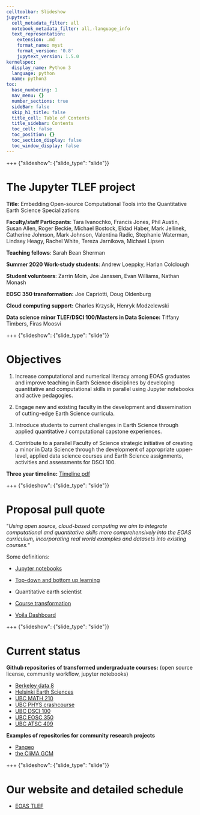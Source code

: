 ```yaml
---
celltoolbar: Slideshow
jupytext:
  cell_metadata_filter: all
  notebook_metadata_filter: all,-language_info
  text_representation:
    extension: .md
    format_name: myst
    format_version: '0.8'
    jupytext_version: 1.5.0
kernelspec:
  display_name: Python 3
  language: python
  name: python3
toc:
  base_numbering: 1
  nav_menu: {}
  number_sections: true
  sideBar: false
  skip_h1_title: false
  title_cell: Table of Contents
  title_sidebar: Contents
  toc_cell: false
  toc_position: {}
  toc_section_display: false
  toc_window_display: false
---
```


+++ {"slideshow": {"slide_type": "slide"}}

# The Jupyter TLEF project

**Title**:  Embedding Open-source Computational Tools into the Quantitative Earth Science Specializations

**Faculty/staff Particpants**: Tara Ivanochko, Francis Jones, Phil Austin,
Susan Allen,  Roger Beckie, Michael Bostock, Eldad Haber, Mark Jellinek, 
Catherine Johnson, Mark Johnson, Valentina Radic, Stephanie Waterman, Lindsey Heagy, Rachel White, Tereza Jarnikova, Michael Lipsen

**Teaching fellows**: Sarah Bean Sherman

**Summer 2020 Work-study students**: Andrew Loeppky, Harlan Colclough

**Student volunteers**: Zarrin Moin, Joe Janssen, Evan Williams, Nathan Monash

**EOSC 350 transformation:**  Joe Capriotti, Doug Oldenburg

**Cloud computing support:**  Charles Krzysik, Henryk Modzelewski

**Data science minor TLEF/DSCI 100/Masters in Data Science:**  Tiffany Timbers, Firas Moosvi

+++ {"slideshow": {"slide_type": "slide"}}

# Objectives

1) Increase computational and numerical literacy among EOAS graduates and improve teaching
in Earth Science disciplines by developing quantitative and computational skills in parallel
using Jupyter notebooks and active pedagogies.

2) Engage new and existing faculty in the development and dissemination of cutting-edge Earth
Science curricula.

3) Introduce students to current challenges in Earth Science through applied quantitative /
computational capstone experiences.

4) Contribute to a parallel Faculty of Science strategic initiative of creating a minor in Data
Science through the development of appropriate upper-level, applied data science courses
and Earth Science assignments, activities and assessments for DSCI 100.

**Three year timeline:** [Timeline pdf](https://phaustin.github.io/eoas-ubc.github.io/pdffiles/timeline_simple.pdf)

+++ {"slideshow": {"slide_type": "slide"}}

# Proposal pull quote

"*Using open source, cloud-based computing we aim to integrate computational and quantitative skills more comprehensively into the EOAS curriculum, incorporating real world examples and datasets into existing courses.*"

Some definitions:  


* [Jupyter notebooks](https://jupyterbook.org/intro.html)

* [Top-down and bottom up learning](https://en.wikipedia.org/wiki/Top-down_and_bottom-up_design)

* Quantitative earth scientist

* [Course transformation](https://github.com/UBC-DSCI/introduction-to-datascience)

* [Voila Dashboard](https://github.com/voila-dashboards/voila)

+++ {"slideshow": {"slide_type": "slide"}}

# Current status

**Github repositories of transformed undergraduate courses:**
(open source license, community workflow, jupyter notebooks)
- [Berkeley data 8](https://github.com/data-8/textbook)  
- [Helsinki Earth Sciences](https://github.com/introqg-2019)  
- [UBC MATH 210](https://github.com/ubc-math210/2019)  
- [UBC PHYS crashcourse](https://github.com/christopherwaltham/UBC_PHYS_Python-crash-course)  
- [UBC DSCI 100](https://github.com/UBC-DSCI/introduction-to-datascience)  
- [UBC EOSC 350](https://github.com/geoscixyz/gpgLabs)  
- [UBC ATSC 409](https://github.com/phaustin/numeric)  

**Examples of repositories for community research projects**
- [Pangeo](https://github.com/pangeo-data)  
- [the CliMA GCM](https://github.com/CliMA/ClimateMachine.jl)

+++ {"slideshow": {"slide_type": "slide"}}

# Our website and detailed schedule

- [EOAS TLEF](https://eoas-ubc.github.io/)
